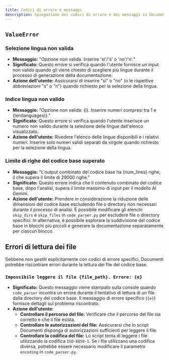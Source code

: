 ```yaml
---
title: Codici di errore e messaggi
description: Spiegazione dei codici di errore e dei messaggi in Documenti.
---
```


## `ValueError`

### Selezione lingua non valida

- **Messaggio:** "Opzione non valida. Inserire 'sì'/'s' o 'no'/'n'."
- **Significato:** Questo errore si verifica quando l'utente fornisce un input non valido quando gli viene chiesto di scegliere più lingue durante il processo di generazione della documentazione.
- **Azione dell'utente:** Assicurarsi di inserire "sì" o "no" (o le rispettive abbreviazioni "s" o "n") quando richiesto per la selezione della lingua.

### Indice lingua non valido

- **Messaggio:** "Opzione non valida: {i}. Inserire numeri compresi tra 1 e {len(languages)}."
- **Significato:** Questo errore si verifica quando l'utente inserisce un numero non valido durante la selezione delle lingue dall'elenco visualizzato.
- **Azione dell'utente:** Rivedere l'elenco delle lingue disponibili e i relativi numeri. Inserire solo numeri validi separati da virgole quando richiesto per la selezione della lingua.

### Limite di righe del codice base superato

- **Messaggio:** "L'output combinato del codice base ha {num_lines} righe, il che supera il limite di 29000 righe."
- **Significato:** Questo errore indica che il contenuto combinato del codice base, dopo l'analisi, supera il limite massimo di input per il modello AI Gemini.
- **Azione dell'utente:** Prendere in considerazione la riduzione delle dimensioni del codice base escludendo file o directory non necessari durante il processo di analisi. È possibile modificare gli elenchi `skip_dirs` e `skip_files` in `code_parser.py` per escludere file o directory specifici. In alternativa, è possibile esplorare la suddivisione del codice base in blocchi più piccoli e generare la documentazione separatamente per ciascun blocco.

## Errori di lettura dei file

Sebbene non gestiti esplicitamente con codici di errore specifici, Documenti potrebbe riscontrare errori durante la lettura dei file del codice base.

### `Impossibile leggere il file {file_path}. Errore: {e}`

- **Significato:** Questo messaggio viene stampato sulla console quando `code_parser` incontra un errore durante il tentativo di lettura di un file dalla directory del codice base. Il messaggio di errore specifico (`{e}`) fornisce dettagli sul problema riscontrato.
- **Azione dell'utente:** 
    - **Controllare il percorso del file:** Verificare che il percorso del file sia corretto e che il file esista.
    - **Controllare le autorizzazioni del file:** Assicurarsi che lo script Documenti disponga di autorizzazioni sufficienti per leggere il file.
    - **Controllare la codifica del file:** Lo script tenta di leggere i file utilizzando la codifica `ISO-8859-1`. Se i file utilizzano una codifica diversa, potrebbe essere necessario modificare il parametro `encoding` in `code_parser.py`.




